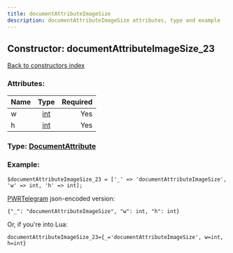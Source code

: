 ```yaml
---
title: documentAttributeImageSize
description: documentAttributeImageSize attributes, type and example
---
```

## Constructor: documentAttributeImageSize\_23  
[Back to constructors index](index.md)



### Attributes:

| Name     |    Type       | Required |
|----------|:-------------:|---------:|
|w|[int](../types/int.md) | Yes|
|h|[int](../types/int.md) | Yes|



### Type: [DocumentAttribute](../types/DocumentAttribute.md)


### Example:

```
$documentAttributeImageSize_23 = ['_' => 'documentAttributeImageSize', 'w' => int, 'h' => int];
```  

[PWRTelegram](https://pwrtelegram.xyz) json-encoded version:

```
{"_": "documentAttributeImageSize", "w": int, "h": int}
```


Or, if you're into Lua:  


```
documentAttributeImageSize_23={_='documentAttributeImageSize', w=int, h=int}

```


